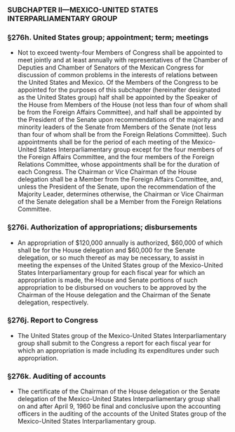 ### SUBCHAPTER II—MEXICO-UNITED STATES INTERPARLIAMENTARY GROUP

### §276h. United States group; appointment; term; meetings
* Not to exceed twenty-four Members of Congress shall be appointed to meet jointly and at least annually with representatives of the Chamber of Deputies and Chamber of Senators of the Mexican Congress for discussion of common problems in the interests of relations between the United States and Mexico. Of the Members of the Congress to be appointed for the purposes of this subchapter (hereinafter designated as the United States group) half shall be appointed by the Speaker of the House from Members of the House (not less than four of whom shall be from the Foreign Affairs Committee), and half shall be appointed by the President of the Senate upon recommendations of the majority and minority leaders of the Senate from Members of the Senate (not less than four of whom shall be from the Foreign Relations Committee). Such appointments shall be for the period of each meeting of the Mexico-United States Interparliamentary group except for the four members of the Foreign Affairs Committee, and the four members of the Foreign Relations Committee, whose appointments shall be for the duration of each Congress. The Chairman or Vice Chairman of the House delegation shall be a Member from the Foreign Affairs Committee, and, unless the President of the Senate, upon the recommendation of the Majority Leader, determines otherwise, the Chairman or Vice Chairman of the Senate delegation shall be a Member from the Foreign Relations Committee.

### §276i. Authorization of appropriations; disbursements
* An appropriation of $120,000 annually is authorized, $60,000 of which shall be for the House delegation and $60,000 for the Senate delegation, or so much thereof as may be necessary, to assist in meeting the expenses of the United States group of the Mexico-United States Interparliamentary group for each fiscal year for which an appropriation is made, the House and Senate portions of such appropriation to be disbursed on vouchers to be approved by the Chairman of the House delegation and the Chairman of the Senate delegation, respectively.

### §276j. Report to Congress
* The United States group of the Mexico-United States Interparliamentary group shall submit to the Congress a report for each fiscal year for which an appropriation is made including its expenditures under such appropriation.

### §276k. Auditing of accounts
* The certificate of the Chairman of the House delegation or the Senate delegation of the Mexico-United States Interparliamentary group shall on and after April 9, 1960 be final and conclusive upon the accounting officers in the auditing of the accounts of the United States group of the Mexico-United States Interparliamentary group.